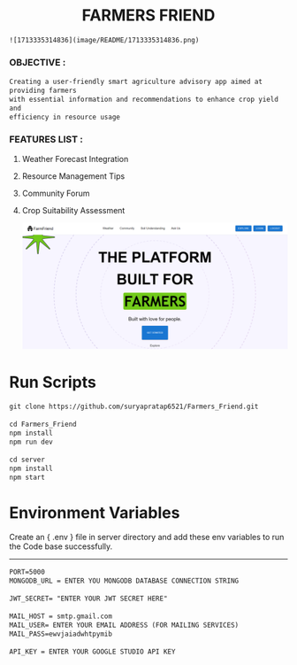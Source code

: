 <h1 align="center"> FARMERS FRIEND </h1>

    ![1713335314836](image/README/1713335314836.png)

### OBJECTIVE :

    Creating a user-friendly smart agriculture advisory app aimed at providing farmers
    with essential information and recommendations to enhance crop yield and
    efficiency in resource usage

### FEATURES LIST :

1. Weather Forecast Integration
2. Resource Management Tips
3. Community Forum
4. Crop Suitability Assessment

   ![1713333986299](image/README/1713333986299.png)

# Run Scripts

```Terminal
git clone https://github.com/suryapratap6521/Farmers_Friend.git

cd Farmers_Friend
npm install
npm run dev

cd server
npm install
npm start
```

# Environment Variables

  Create an { .env } file in server directory and add these env variables to run the Code base successfully.

---

```Terminal
PORT=5000
MONGODB_URL = ENTER YOU MONGODB DATABASE CONNECTION STRING

JWT_SECRET= "ENTER YOUR JWT SECRET HERE"

MAIL_HOST = smtp.gmail.com
MAIL_USER= ENTER YOUR EMAIL ADDRESS (FOR MAILING SERVICES)
MAIL_PASS=ewvjaiadwhtpymib

API_KEY = ENTER YOUR GOOGLE STUDIO API KEY
```
